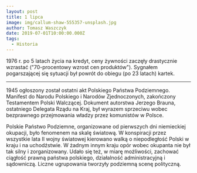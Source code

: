 ```yaml
---
layout: post
title: 1 lipca
image: img/callum-shaw-555357-unsplash.jpg
author: Tomasz Waszczyk
date: 2019-07-01T10:00:00.000Z
tags:
  - Historia
---
```


1976 r. po 5 latach życia na kredyt, ceny żywności zaczęły drastycznie wzrastać ("70-procentowy wzrost cen produktów"). 
Sygnałem pogarszającej się sytuacji był powrót do obiegu (po 23 latach) kartek.

---

1945 ogłoszony został ostatni akt Polskiego Państwa Podziemnego. Manifest do Narodu Polskiego i Narodów Zjednoczonych, zakończony Testamentem Polski Walczącej. Dokument autorstwa Jerzego Brauna, ostatniego Delegata Rządu na Kraj, był wyrazem sprzeciwu wobec bezprawnego przejmowania władzy przez komunistów w Polsce.

Polskie Państwo Podziemne, organizowane od pierwszych dni niemieckiej okupacji, było fenomenem na skalę światową. W konspiracji przez wszystkie lata II wojny światowej kierowano walką o niepodległość Polski w kraju i na uchodźstwie. W żadnym innym kraju opór wobec okupanta nie był tak silny i zorganizowany. Udało się też, w miarę możliwości, zachować ciągłość prawną państwa polskiego, działalność administracyjną i sądowniczą. Liczne ugrupowania tworzyły podziemną scenę polityczną.